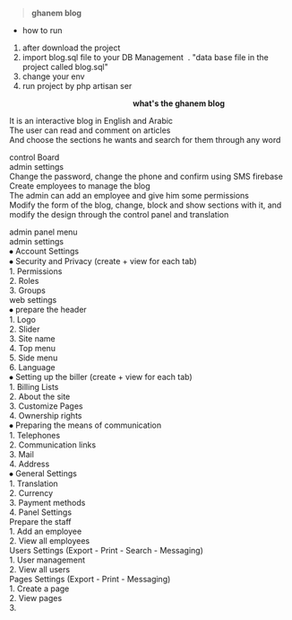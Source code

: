 <blockquote>
<p><strong>ghanem blog</strong></p>
</blockquote>

<ul>
	<li>how to run</li>
</ul>

<ol>
	<li>after download the project</li>
	<li>import blog.sql file to your DB Management&nbsp; . &quot;data base file in the project called blog.sql&quot;</li>
	<li>change your env</li>
	<li>run project by php artisan ser</li>
</ol>

<p>&nbsp;&nbsp;&nbsp;&nbsp;&nbsp;&nbsp;&nbsp;&nbsp;&nbsp;&nbsp;&nbsp;&nbsp;&nbsp;&nbsp;&nbsp;&nbsp;&nbsp;&nbsp;&nbsp;&nbsp;&nbsp;&nbsp;&nbsp;&nbsp;&nbsp;&nbsp;&nbsp;&nbsp;&nbsp;&nbsp;&nbsp;&nbsp;&nbsp;&nbsp;&nbsp;&nbsp;&nbsp;&nbsp;&nbsp;&nbsp;&nbsp;&nbsp;&nbsp;&nbsp;&nbsp;&nbsp;&nbsp;&nbsp;&nbsp;&nbsp;&nbsp;&nbsp;&nbsp;&nbsp;&nbsp; <strong>what&#39;s the ghanem blog </strong></p>

<p>It is an interactive blog in English and Arabic<br />
The user can read and comment on articles<br />
And choose the sections he wants and search for them through any word</p>

<p>control Board<br />
admin settings<br />
Change the password, change the phone and confirm using SMS firebase<br />
Create employees to manage the blog<br />
The admin can add an employee and give him some permissions<br />
Modify the form of the blog, change, block and show sections with it, and modify the design through the control panel and translation</p>

<p>admin panel menu<br />
admin settings<br />
⦁ Account Settings<br />
⦁ Security and Privacy (create + view for each tab)<br />
1. Permissions<br />
2. Roles<br />
3. Groups<br />
web settings<br />
⦁ prepare the header<br />
1. Logo<br />
2. Slider<br />
3. Site name<br />
4. Top menu<br />
5. Side menu<br />
6. Language<br />
⦁ Setting up the biller (create + view for each tab)<br />
1. Billing Lists<br />
2. About the site<br />
3. Customize Pages<br />
4. Ownership rights<br />
⦁ Preparing the means of communication<br />
1. Telephones<br />
2. Communication links<br />
3. Mail<br />
4. Address<br />
⦁ General Settings<br />
1. Translation<br />
2. Currency<br />
3. Payment methods<br />
4. Panel Settings<br />
Prepare the staff<br />
1. Add an employee<br />
2. View all employees<br />
Users Settings (Export - Print - Search - Messaging)<br />
1. User management<br />
2. View all users<br />
Pages Settings (Export - Print - Messaging)<br />
1. Create a page<br />
2. View pages<br />
3.<br />
&nbsp;</p>
